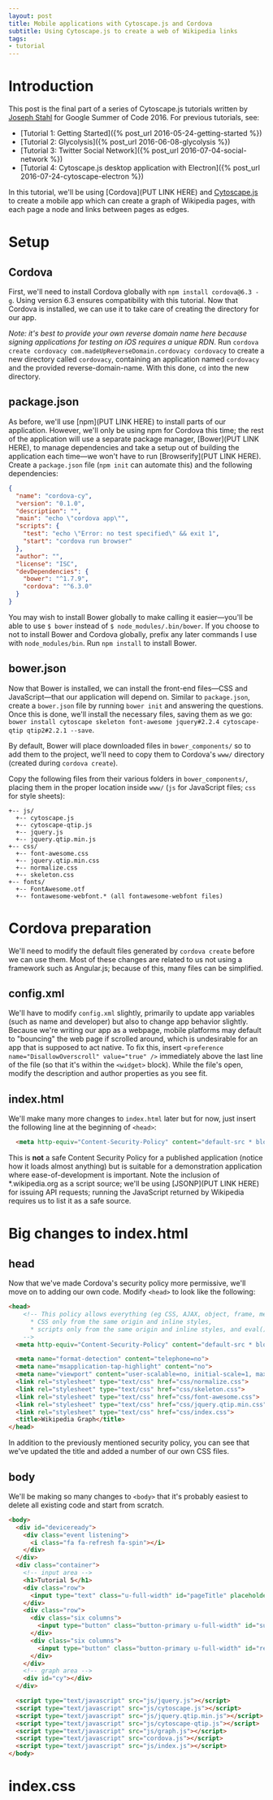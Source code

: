 ```yaml
---
layout: post
title: Mobile applications with Cytoscape.js and Cordova
subtitle: Using Cytoscape.js to create a web of Wikipedia links
tags:
- tutorial
---
```


# Introduction

This post is the final part of a series of Cytoscape.js tutorials written by [Joseph Stahl](josephstahl.com) for Google Summer of Code 2016.
For previous tutorials, see:

- [Tutorial 1: Getting Started]({% post_url 2016-05-24-getting-started %})
- [Tutorial 2: Glycolysis]({% post_url 2016-06-08-glycolysis %})
- [Tutorial 3: Twitter Social Network]({% post_url 2016-07-04-social-network %})
- [Tutorial 4: Cytoscape.js desktop application with Electron]({% post_url 2016-07-24-cytoscape-electron %})

In this tutorial, we'll be using [Cordova](PUT LINK HERE) and [Cytoscape.js](js.cytoscape.org) to create a mobile app which can create a graph of Wikipedia pages, with each page a node and links between pages as edges.

# Setup

## Cordova

First, we'll need to install Cordova globally with `npm install cordova@6.3 -g`.
Using version 6.3 ensures compatibility with this tutorial.
Now that Cordova is installed, we can use it to take care of creating the directory for our app.

*Note: it's best to provide your own reverse domain name here because signing applications for testing on iOS requires a unique RDN*.
Run `cordova create cordovacy com.madeUpReverseDomain.cordovacy cordovacy` to create a new directory called `cordovacy`, containing an application named `cordovacy` and the provided reverse-domain-name.
With this done, `cd` into the new directory.

## package.json

As before, we'll use [npm](PUT LINK HERE) to install parts of our application.
However, we'll only be using npm for Cordova this time; the rest of the application will use a separate package manager, [Bower](PUT LINK HERE), to manage dependencies and take a setup out of building the application each time—we won't have to run [Browserify](PUT LINK HERE).
Create a `package.json` file (`npm init` can automate this) and the following dependencies:

```json
{
  "name": "cordova-cy",
  "version": "0.1.0",
  "description": "",
  "main": "echo \"cordova app\"",
  "scripts": {
    "test": "echo \"Error: no test specified\" && exit 1",
    "start": "cordova run browser"
  },
  "author": "",
  "license": "ISC",
  "devDependencies": {
    "bower": "^1.7.9",
    "cordova": "^6.3.0"
  }
}
```

You may wish to install Bower globally to make calling it easier—you'll be able to use `$ bower` instead of `$ node_modules/.bin/bower`.
If you choose to not to install Bower and Cordova globally, prefix any later commands I use with `node_modules/bin`.
Run `npm install` to install Bower.

## bower.json

Now that Bower is installed, we can install the front-end files—CSS and JavaScript—that our application will depend on.
Similar to `package.json`, create a `bower.json` file by running `bower init` and answering the questions.
Once this is done, we'll install the necessary files, saving them as we go: `bower install cytoscape skeleton font-awesome jquery#2.2.4 cytoscape-qtip qtip2#2.2.1 --save`.

By default, Bower will place downloaded files in `bower_components/` so to add them to the project, we'll need to copy them to Cordova's `www/` directory (created during `cordova create`).

Copy the following files from their various folders in `bower_components/`, placing them in the proper location inside `www/` (`js` for JavaScript files; `css` for style sheets): 

```
+-- js/
  +-- cytoscape.js
  +-- cytoscape-qtip.js
  +-- jquery.js
  +-- jquery.qtip.min.js
+-- css/
  +-- font-awesome.css
  +-- jquery.qtip.min.css
  +-- normalize.css
  +-- skeleton.css
+-- fonts/
  +-- FontAwesome.otf
  +-- fontawesome-webfont.* (all fontawesome-webfont files)
```

# Cordova preparation

We'll need to modify the default files generated by `cordova create` before we can use them.
Most of these changes are related to us not using a framework such as Angular.js; because of this, many files can be simplified.

## config.xml

We'll have to modify `config.xml` slightly, primarily to update app variables (such as name and developer) but also to change app behavior slightly.
Because we're writing our app as a webpage, mobile platforms may default to "bouncing" the web page if scrolled around, which is undesirable for an app that is supposed to act native.
To fix this, insert `<preference name="DisallowOverscroll" value="true" />` immediately above the last line of the file (so that it's within the `<widget>` block).
While the file's open, modify the description and author properties as you see fit.

## index.html

We'll make many more changes to `index.html` later but for now, just insert the following line at the beginning of `<head>`:

```html
  <meta http-equiv="Content-Security-Policy" content="default-src * blob:; style-src 'self' 'unsafe-inline'; script-src 'self' https://*.wikipedia.org 'unsafe-inline' 'unsafe-eval'">
```

This is **not** a safe Content Security Policy for a published application (notice how it loads almost anything) but is suitable for a demonstration application where ease-of-development is important.
Note the inclusion of *.wikipedia.org as a script source; we'll be using [JSONP](PUT LINK HERE) for issuing API requests; running the JavaScript returned by Wikipedia requires us to list it as a safe source.

# Big changes to index.html

## head

Now that we've made Cordova's security policy more permissive, we'll move on to adding our own code.
Modify `<head>` to look like the following:

```html
<head>
    <!-- This policy allows everything (eg CSS, AJAX, object, frame, media, etc) except that 
      * CSS only from the same origin and inline styles,
      * scripts only from the same origin and inline styles, and eval(). And wikipedia, for JSONP
    -->
  <meta http-equiv="Content-Security-Policy" content="default-src * blob:; style-src 'self' 'unsafe-inline'; script-src 'self' https://*.wikipedia.org 'unsafe-inline' 'unsafe-eval'">

  <meta name="format-detection" content="telephone=no">
  <meta name="msapplication-tap-highlight" content="no">
  <meta name="viewport" content="user-scalable=no, initial-scale=1, maximum-scale=1, minimum-scale=1, width=device-width">
  <link rel="stylesheet" type="text/css" href="css/normalize.css">
  <link rel="stylesheet" type="text/css" href="css/skeleton.css">
  <link rel="stylesheet" type="text/css" href="css/font-awesome.css">
  <link rel="stylesheet" type="text/css" href="css/jquery.qtip.min.css">
  <link rel="stylesheet" type="text/css" href="css/index.css">
  <title>Wikipedia Graph</title>
</head>
```

In addition to the previously mentioned security policy, you can see that we've updated the title and added a number of our own CSS files.

## body

We'll be making so many changes to `<body>` that it's probably easiest to delete all existing code and start from scratch.

```html
<body>
  <div id="deviceready">
    <div class="event listening">
      <i class="fa fa-refresh fa-spin"></i>
    </div>
  </div>
  <div class="container">
    <!-- input area -->
    <h1>Tutorial 5</h1>
    <div class="row">
      <input type="text" class="u-full-width" id="pageTitle" placeholder="Wikipedia starting page">
    </div>
    <div class="row">
      <div class="six columns">
        <input type="button" class="button-primary u-full-width" id="submitButton" value="Start graph" type="submit">
      </div>
      <div class="six columns">
        <input type="button" class="button-primary u-full-width" id="redoLayoutButton" value="Redo layout" type="submit">
      </div>
    </div>
    <!-- graph area -->
    <div id="cy"></div>
  </div>

  <script type="text/javascript" src="js/jquery.js"></script>
  <script type="text/javascript" src="js/cytoscape.js"></script>
  <script type="text/javascript" src="js/jquery.qtip.min.js"></script>
  <script type="text/javascript" src="js/cytoscape-qtip.js"></script>
  <script type="text/javascript" src="js/graph.js"></script>
  <script type="text/javascript" src="cordova.js"></script>
  <script type="text/javascript" src="js/index.js"></script>
</body>
```





# index.css

